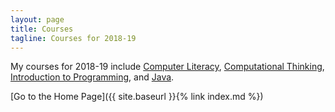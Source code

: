 ```yaml
---
layout: page
title: Courses
tagline: Courses for 2018-19
---
```

My courses for 2018-19 include 
[Computer Literacy](complit),
[Computational Thinking](compthink),
[Introduction to Programming](introprog),
and [Java](java).

[Go to the Home Page]({{ site.baseurl }}{% link index.md %})